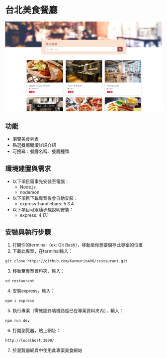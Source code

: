 # 台北美食餐廳
![image](screenshot/1.png)

## 功能
* 瀏覽美食列表
* 點選餐廳閱讀詳細介紹
* 可搜尋：餐廳名稱、餐廳種類

## 環境建置與需求
* 以下項目需事先安裝至電腦：
  * Node.js
  * nodemon
* 以下項目下載專案後會自動安裝：
  * express-handlebars: 5.3.4
* 以下項目可跟隨步驟說明安裝：
  * express: 4.17.1

## 安裝與執行步驟
1. 打開你的terminal（ex: Git Bash），移動至你想要儲存此專案的位置
2. 下載此專案，在terminal輸入：
```
git clone https://github.com/Kanmurio406/restaurant.git
```
3. 移動至專案資料夾，輸入：
```
cd restaurant
```
4. 安裝express，輸入：
```
npm i express
```
5. 執行專案（需確認終端機路徑已在專案資料夾內），輸入：
```
npm run dev
```
6. 打開瀏覽器，貼上網址：
```
http://localhost:3000/
```
7. 於瀏覽器網頁中使用此專案美食網站
